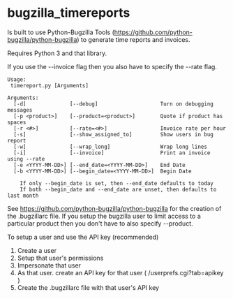 # bugzilla_timereports

Is built to use Python-Bugzilla Tools (https://github.com/python-bugzilla/python-bugzilla) to generate time reports and invoices.

Requires Python 3 and that library. 

If you use the --invoice flag then you also have to specify the --rate flag. 

```
Usage:
 timereport.py [Arguments]

Arguments:
  [-d]              [--debug]                    Turn on debugging messages
  [-p <product>]    [--product=<product>]        Quote if product has spaces
  [-r <#>]          [--rate=<#>]                 Invoice rate per hour
  [-s]              [--show_assigned_to]         Show users in bug report
  [-w]              [--wrap_long]                Wrap long lines
  [-i]              [--invoice]                  Print an invoice using --rate
  [-e <YYYY-MM-DD>] [--end_date=<YYYY-MM-DD>]    End Date
  [-b <YYYY-MM-DD>] [--begin_date=<YYYY-MM-DD>]  Begin Date
 
    If only --begin_date is set, then --end_date defaults to today
    If both --begin_date and --end_date are unset, then defaults to last month
```

See https://github.com/python-bugzilla/python-bugzilla for the creation of the .bugzillarc file. 
If you setup the bugzilla user to limit access to a particular product then you don't have to 
also specify --product. 

To setup a user and use the API key (recommended)

1. Create a user
2. Setup that user's permissions
3. Impersonate that user
4. As that user. create an API key for that user ( /userprefs.cgi?tab=apikey ) 
5. Create the .bugzillarc file with that user's API key 

